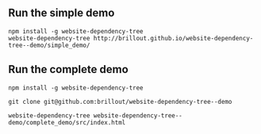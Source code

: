## Run the simple demo

```
npm install -g website-dependency-tree
website-dependency-tree http://brillout.github.io/website-dependency-tree--demo/simple_demo/
```

## Run the complete demo

```
npm install -g website-dependency-tree

git clone git@github.com:brillout/website-dependency-tree--demo

website-dependency-tree website-dependency-tree--demo/complete_demo/src/index.html
```
